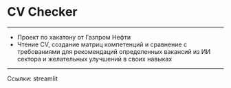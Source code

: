 # CV Checker
---
- Проект по хакатону от Газпром Нефти
- Чтение CV, создание матриц компетенций и сравнение с требованиями для рекомендаций определенных вакансий из ИИ сектора и желательных улучшений в своих навыках
---
Ссылки:
streamlit
